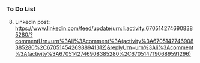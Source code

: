 ### To Do List

8. Linkedin post: https://www.linkedin.com/feed/update/urn:li:activity:6705142746908385280/?commentUrn=urn%3Ali%3Acomment%3A(activity%3A6705142746908385280%2C6705145426988941312)&replyUrn=urn%3Ali%3Acomment%3A(activity%3A6705142746908385280%2C6705147190689591296)
